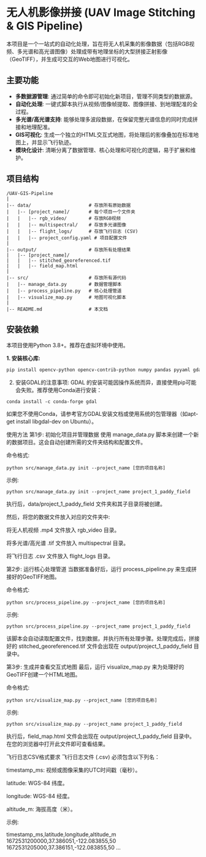 # 无人机影像拼接 (UAV Image Stitching & GIS Pipeline)

本项目是一个一站式的自动化处理，旨在将无人机采集的影像数据（包括RGB视频、多光谱和高光谱图像）处理成带有地理坐标的大型拼接正射影像（GeoTIFF），并生成可交互的Web地图进行可视化。

## 主要功能

- **多数据源管理**: 通过简单的命令即可初始化新项目，管理不同类型的数据源。
- **自动化处理**: 一键式脚本执行从视频/图像帧提取、图像拼接、到地理配准的全过程。
- **多光谱/高光谱支持**: 能够处理多波段数据，在保留完整光谱信息的同时完成拼接和地理配准。
- **GIS可视化**: 生成一个独立的HTML交互式地图，将处理后的影像叠加在标准地图上，并显示飞行轨迹。
- **模块化设计**: 清晰分离了数据管理、核心处理和可视化的逻辑，易于扩展和维护。

## 项目结构


```
/UAV-GIS-Pipeline
|
|-- data/                     # 存放所有原始数据
|   |-- [project_name]/       # 每个项目一个文件夹
|   |   |-- rgb_video/        # 存放RGB视频
|   |   |-- multispectral/    # 存放多光谱图像
|   |   |-- flight_logs/      # 存放飞行日志 (CSV)
|   |   |-- project_config.yaml # 项目配置文件
|
|-- output/                   # 存放所有处理结果
|   |-- [project_name]/
|   |   |-- stitched_georeferenced.tif
|   |   |-- field_map.html
|
|-- src/                      # 存放所有源代码
|   |-- manage_data.py        # 数据管理脚本
|   |-- process_pipeline.py   # 核心处理管道
|   |-- visualize_map.py      # 地图可视化脚本
|
|-- README.md                 # 本文档
```


## 安装依赖

本项目使用Python 3.8+。推荐在虚拟环境中使用。

**1. 安装核心库:**
```bash
pip install opencv-python opencv-contrib-python numpy pandas pyyaml gdal rasterio folium pillow
```

2. 安装GDAL的注意事项:
GDAL 的安装可能因操作系统而异，直接使用pip可能会失败。推荐使用Conda进行安装：
```
conda install -c conda-forge gdal
```
如果您不使用Conda，请参考官方GDAL安装文档或使用系统的包管理器（如apt-get install libgdal-dev on Ubuntu）。

使用方法
第1步: 初始化项目并管理数据
使用 manage_data.py 脚本来创建一个新的数据项目。这会自动创建所需的文件夹结构和配置文件。

命令格式:
```
python src/manage_data.py init --project_name [您的项目名称]
```

示例:
```
python src/manage_data.py init --project_name project_1_paddy_field
```

执行后，data/project_1_paddy_field 文件夹和其子目录将被创建。

然后，将您的数据文件放入对应的文件夹中:

将无人机视频 .mp4 文件放入 rgb_video 目录。

将多光谱/高光谱 .tif 文件放入 multispectral 目录。

将飞行日志 .csv 文件放入 flight_logs 目录。

第2步: 运行核心处理管道
当数据准备好后，运行 process_pipeline.py 来生成拼接好的GeoTIFF地图。

命令格式:
```
python src/process_pipeline.py --project_name [您的项目名称]
```

示例:

```
python src/process_pipeline.py --project_name project_1_paddy_field
```

该脚本会自动读取配置文件，找到数据，并执行所有处理步骤。处理完成后，拼接好的 stitched_georeferenced.tif 文件会出现在 output/project_1_paddy_field 目录中。

第3步: 生成并查看交互式地图
最后，运行 visualize_map.py 来为处理好的GeoTIFF创建一个HTML地图。

命令格式:

```
python src/visualize_map.py --project_name [您的项目名称]
```

示例:

```
python src/visualize_map.py --project_name project_1_paddy_field
```

执行后，field_map.html 文件会出现在 output/project_1_paddy_field 目录中。在您的浏览器中打开此文件即可查看结果。

飞行日志CSV格式要求
飞行日志文件 (.csv) 必须包含以下列名：

timestamp_ms: 视频或图像采集的UTC时间戳（毫秒）。

latitude: WGS-84 纬度。

longitude: WGS-84 经度。

altitude_m: 海拔高度（米）。

示例:

timestamp_ms,latitude,longitude,altitude_m
1672531200000,37.386051,-122.083855,50
1672531205000,37.386151,-122.083855,50
...

